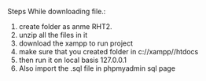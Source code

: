 Steps While downloading file.:
1. create folder as anme RHT2.
2. unzip all the files in it
3. download the xampp to run project
4. make sure that you created folder in c://xampp//htdocs
5. then run it on local basis 127.0.0.1
6. Also import the .sql file in phpmyadmin sql page

